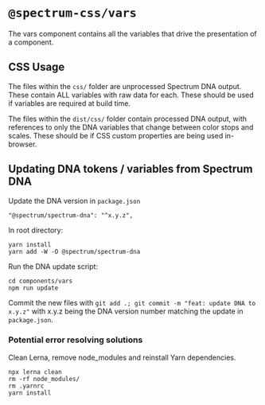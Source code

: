 # `@spectrum-css/vars`

The vars component contains all the variables that drive the presentation of a component.

## CSS Usage

The files within the `css/` folder are unprocessed Spectrum DNA output. These contain ALL variables with raw data for each. These should be used if variables are required at build time.

The files within the `dist/css/` folder contain processed DNA output, with references to only the DNA variables that change between color stops and scales. These should be if CSS custom properties are being used in-browser.

## Updating DNA tokens / variables from Spectrum DNA

Update the DNA version in `package.json`

`"@spectrum/spectrum-dna": "^x.y.z",`

In root directory:

```
yarn install
yarn add -W -O @spectrum/spectrum-dna
```

Run the DNA update script:

```
cd components/vars
npm run update
```

Commit the new files with `git add .; git commit -m "feat: update DNA to x.y.z"` with x.y.z being the DNA version number matching the update in `package.json`.

### Potential error resolving solutions

Clean Lerna, remove node_modules and reinstall Yarn dependencies.

```
npx lerna clean
rm -rf node_modules/
rm .yarnrc
yarn install
```

